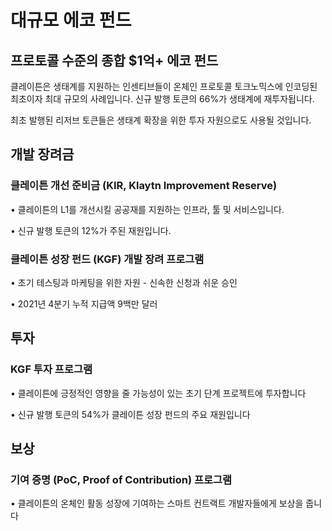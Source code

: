 # 대규모 에코 펀드<a id="massive-eco-fund"></a>

## 프로토콜 수준의 종합 $1억+ 에코 펀드<a id="our-full-suite-protocol-level-eco-fund"></a>
클레이튼은 생태계를 지원하는 인센티브들이 온체인 프로토콜 토크노믹스에 인코딩된 최초이자 최대 규모의 사례입니다. 신규 발행 토큰의 66%가 생태계에 재투자됩니다.

최초 발행된 리저브 토큰들은 생태계 확장을 위한 투자 자원으로도 사용될 것입니다.

## 개발 장려금<a id="grant"></a>

### 클레이튼 개선 준비금 (KIR, Klaytn Improvement Reserve)<a id="kir-program"></a>
• 클레이튼의 L1를 개선시킬 공공재를 지원하는 인프라, 툴 및 서비스입니다.

• 신규 발행 토큰의 12%가 주된 재원입니다.

### 클레이튼 성장 펀드 (KGF) 개발 장려 프로그램<a id="kgf-program"></a>
• 초기 테스팅과 마케팅을 위한 자원 - 신속한 신청과 쉬운 승인

• 2021년 4분기 누적 지급액 9백만 달러

## 투자<a id="invest"></a>

### KGF 투자 프로그램<a id="kgf-investment-program"></a>
• 클레이튼에 긍정적인 영향을 줄 가능성이 있는 초기 단계 프로젝트에 투자합니다

• 신규 발행 토큰의 54%가 클레이튼 성장 펀드의 주요 재원입니다

## 보상 <a id="reward"></a>

### 기여 증명 (PoC, Proof of Contribution) 프로그램<a id="poc-program"></a>
• 클레이튼의 온체인 활동 성장에 기여하는 스마트 컨트랙트 개발자들에게 보상을 줍니다
